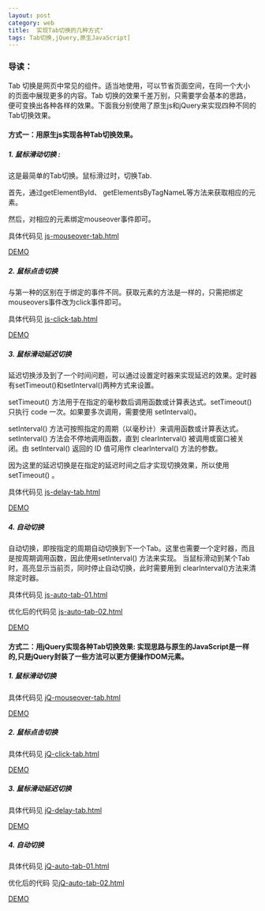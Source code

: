 ```yaml
---
layout: post
category: web
title:  实现Tab切换的几种方式"
tags: Tab切换,jQuery,原生JavaScript]
---
```


### 导读：
Tab 切换是网页中常见的组件。适当地使用，可以节省页面空间，在同一个大小的页面中展现更多的内容。Tab 切换的效果千差万别，只需要学会基本的思路，便可变换出各种各样的效果。下面我分别使用了原生js和jQuery来实现四种不同的Tab切换效果。

#### 方式一：用原生js实现各种Tab切换效果。

##### 1. 鼠标滑动切换 :
这是最简单的Tab切换。鼠标滑过时，切换Tab.

首先，通过getElementById、 getElementsByTagNameL等方法来获取相应的元素。

然后，对相应的元素绑定mouseover事件即可。

具体代码见  [js-mouseover-tab.html](https://github.com/frankwang0909/Tab/blob/master/js-mouseover-tab.html)

[DEMO](http://www.wangxingfeng.com/posts/demo/js-mouseover-tab.html)

##### 2. 鼠标点击切换
与第一种的区别在于绑定的事件不同。获取元素的方法是一样的，只需把绑定mouseovers事件改为click事件即可。

具体代码见  [js-click-tab.html](https://github.com/frankwang0909/Tab/blob/master/js-click-tab.html)

[DEMO](http://www.wangxingfeng.com/posts/demo/js-click-tab.html)

##### 3. 鼠标滑动延迟切换
延迟切换涉及到了一个时间问题，可以通过设置定时器来实现延迟的效果。定时器有setTimeout()和setInterval()两种方式来设置。

setTimeout() 方法用于在指定的毫秒数后调用函数或计算表达式。setTimeout() 只执行 code 一次。如果要多次调用，需要使用 setInterval()。 

setInterval() 方法可按照指定的周期（以毫秒计）来调用函数或计算表达式。setInterval() 方法会不停地调用函数，直到 clearInterval() 被调用或窗口被关闭。由 setInterval() 返回的 ID 值可用作 clearInterval() 方法的参数。

因为这里的延迟切换是在指定的延迟时间之后才实现切换效果，所以使用setTimeout() 。

具体代码见  [js-delay-tab.html](https://github.com/frankwang0909/Tab/blob/master/js-delay-tab.html)

[DEMO](http://www.wangxingfeng.com/posts/demo/js-delay-tab.html)

##### 4. 自动切换
自动切换，即按指定的周期自动切换到下一个Tab。这里也需要一个定时器，而且是按周期调用函数，因此使用setInterval() 方法来实现。
当鼠标滑动到某个Tab时，高亮显示当前页，同时停止自动切换，此时需要用到 clearInterval()方法来清除定时器。

具体代码见  [js-auto-tab-01.html](https://github.com/frankwang0909/Tab/blob/master/js-auto-tab-01.html)

优化后的代码见 [js-auto-tab-02.html](https://github.com/frankwang0909/Tab/blob/master/js-auto-tab-02.html)

[DEMO](http://www.wangxingfeng.com/posts/demo/js-auto-tab-02.html)

#### 方式二：用jQuery实现各种Tab切换效果: 实现思路与原生的JavaScript是一样的,只是jQuery封装了一些方法可以更方便操作DOM元素。

##### 1. 鼠标滑动切换 
具体代码见  [jQ-mouseover-tab.html](https://github.com/frankwang0909/Tab/blob/master/jQ-mouseover-tab.html)

[DEMO](http://www.wangxingfeng.com/posts/demo/jQ-mouseover-tab.html)

##### 2. 鼠标点击切换
具体代码见  [jQ-click-tab.html](https://github.com/frankwang0909/Tab/blob/master/jQ-click-tab.html)

[DEMO](http://www.wangxingfeng.com/posts/demo/jQ-click-tab.html)

##### 3. 鼠标滑动延迟切换
具体代码见  [jQ-delay-tab.html](https://github.com/frankwang0909/Tab/blob/master/jQ-delay-tab.html)

[DEMO](http://www.wangxingfeng.com/posts/demo/jQ-delay-tab.html)

##### 4. 自动切换
具体代码见  [jQ-auto-tab-01.html](https://github.com/frankwang0909/Tab/blob/master/jQ-auto-tab-01.html)

优化后的代码 见[jQ-auto-tab-02.html](https://github.com/frankwang0909/Tab/blob/master/jQ-auto-tab-02.html)

[DEMO](http://www.wangxingfeng.com/posts/demo/jQ-auto-tab-02.html)
